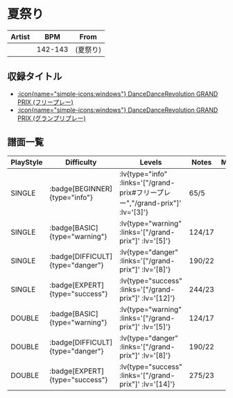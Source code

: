 # 夏祭り

|Artist|BPM|From|
|------|---|----|
||142-143|(夏祭り)|

## 収録タイトル

- [ :icon{name="simple-icons:windows"} DanceDanceRevolution GRAND PRIX (フリープレー)](/grand-prix#フリープレー)
- [ :icon{name="simple-icons:windows"} DanceDanceRevolution GRAND PRIX (グランプリプレー)](/grand-prix)

## 譜面一覧

|PlayStyle|Difficulty|Levels|Notes|Movie|
|---------|----------|------|-----|-----|
|SINGLE| :badge[BEGINNER]{type="info"} | :lv{type="info" :links='["/grand-prix#フリープレー","/grand-prix"]' :lv='[3]'} |65/5||
|SINGLE| :badge[BASIC]{type="warning"} | :lv{type="warning" :links='["/grand-prix"]' :lv='[5]'} |124/17||
|SINGLE| :badge[DIFFICULT]{type="danger"} | :lv{type="danger" :links='["/grand-prix"]' :lv='[8]'} |190/22||
|SINGLE| :badge[EXPERT]{type="success"} | :lv{type="success" :links='["/grand-prix"]' :lv='[12]'} |244/23||
|DOUBLE| :badge[BASIC]{type="warning"} | :lv{type="warning" :links='["/grand-prix"]' :lv='[5]'} |124/17||
|DOUBLE| :badge[DIFFICULT]{type="danger"} | :lv{type="danger" :links='["/grand-prix"]' :lv='[8]'} |190/22||
|DOUBLE| :badge[EXPERT]{type="success"} | :lv{type="success" :links='["/grand-prix"]' :lv='[14]'} |275/23||
